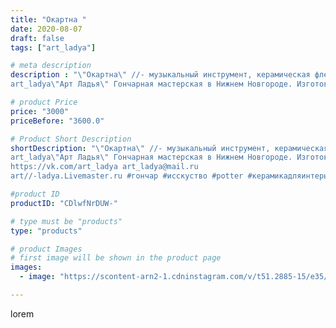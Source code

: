 ```yaml
---
title: "Окартна "
date: 2020-08-07
draft: false
tags: ["art_ladya"]

# meta description
description : "\"Окартна\" //- музыкальный инструмент, керамическая флейта! 
art_ladya\"Арт Ладья\" Гончарная мастерская в Нижнем Новгороде. Изготовление керамики и мастер//-к"

# product Price
price: "3000"
priceBefore: "3600.0"

# Product Short Description
shortDescription: "\"Окартна\" //- музыкальный инструмент, керамическая флейта! 
art_ladya\"Арт Ладья\" Гончарная мастерская в Нижнем Новгороде. Изготовление керамики и мастер//-классы по обучению. 
https://vk.com/art_ladya art_ladya@mail.ru 
art//-ladya.Livemaster.ru #гончар #исскуство #potter #керамикадляинтерьера #керамикаручнаяработа #гончарнаямастерская #керамиканазаказ #handmade #okarina #керамика #эксклюзивнаякерамика #music #ceramicar #claygoods #музыка #earthenware #ceramic #design #окарина #ocarina #flute #ceramicart #керамическаяфлейта #флейта #clay #авторскаякерамика"

#product ID
productID: "CDlwfNrDUW-"

# type must be "products"
type: "products"

# product Images
# first image will be shown in the product page
images:
  - image: "https://scontent-arn2-1.cdninstagram.com/v/t51.2885-15/e35/117297889_176841233881710_5459769553861497184_n.jpg?se=7&tp=1&_nc_ht=scontent-arn2-1.cdninstagram.com&_nc_cat=106&_nc_ohc=zQidme7T5oAAX9YV27k&ccb=7-4&oh=8253987c42cf3588f3b8bf03871c7255&oe=6086617C&_nc_sid=86f79a&ig_cache_key=MjM3MDUxNDAzMDA5NzY3OTgwNg%3D%3D.2-ccb7-4"

---
```

lorem
